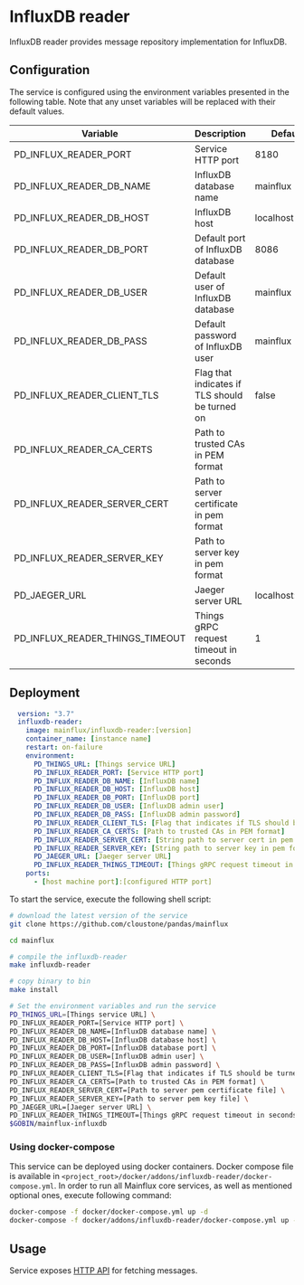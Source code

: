 # InfluxDB reader

InfluxDB reader provides message repository implementation for InfluxDB.

## Configuration

The service is configured using the environment variables presented in the
following table. Note that any unset variables will be replaced with their
default values.

| Variable                        | Description                                    | Default        |
|---------------------------------|------------------------------------------------|----------------|
| PD_INFLUX_READER_PORT           | Service HTTP port                              | 8180           |
| PD_INFLUX_READER_DB_NAME        | InfluxDB database name                         | mainflux       |
| PD_INFLUX_READER_DB_HOST        | InfluxDB host                                  | localhost      |
| PD_INFLUX_READER_DB_PORT        | Default port of InfluxDB database              | 8086           |
| PD_INFLUX_READER_DB_USER        | Default user of InfluxDB database              | mainflux       |
| PD_INFLUX_READER_DB_PASS        | Default password of InfluxDB user              | mainflux       |
| PD_INFLUX_READER_CLIENT_TLS     | Flag that indicates if TLS should be turned on | false          |
| PD_INFLUX_READER_CA_CERTS       | Path to trusted CAs in PEM format              |                |
| PD_INFLUX_READER_SERVER_CERT    | Path to server certificate in pem format       |                |
| PD_INFLUX_READER_SERVER_KEY     | Path to server key in pem format               |                |
| PD_JAEGER_URL                   | Jaeger server URL                              | localhost:6831 |
| PD_INFLUX_READER_THINGS_TIMEOUT | Things gRPC request timeout in seconds         | 1              |

## Deployment

```yaml
  version: "3.7"
  influxdb-reader:
    image: mainflux/influxdb-reader:[version]
    container_name: [instance name]
    restart: on-failure
    environment:
      PD_THINGS_URL: [Things service URL]
      PD_INFLUX_READER_PORT: [Service HTTP port]
      PD_INFLUX_READER_DB_NAME: [InfluxDB name]
      PD_INFLUX_READER_DB_HOST: [InfluxDB host]
      PD_INFLUX_READER_DB_PORT: [InfluxDB port]
      PD_INFLUX_READER_DB_USER: [InfluxDB admin user]
      PD_INFLUX_READER_DB_PASS: [InfluxDB admin password]
      PD_INFLUX_READER_CLIENT_TLS: [Flag that indicates if TLS should be turned on]
      PD_INFLUX_READER_CA_CERTS: [Path to trusted CAs in PEM format]
      PD_INFLUX_READER_SERVER_CERT: [String path to server cert in pem format]
      PD_INFLUX_READER_SERVER_KEY: [String path to server key in pem format]
      PD_JAEGER_URL: [Jaeger server URL]
      PD_INFLUX_READER_THINGS_TIMEOUT: [Things gRPC request timeout in seconds]
    ports:
      - [host machine port]:[configured HTTP port]
```

To start the service, execute the following shell script:

```bash
# download the latest version of the service
git clone https://github.com/cloustone/pandas/mainflux

cd mainflux

# compile the influxdb-reader
make influxdb-reader

# copy binary to bin
make install

# Set the environment variables and run the service
PD_THINGS_URL=[Things service URL] \
PD_INFLUX_READER_PORT=[Service HTTP port] \
PD_INFLUX_READER_DB_NAME=[InfluxDB database name] \
PD_INFLUX_READER_DB_HOST=[InfluxDB database host] \
PD_INFLUX_READER_DB_PORT=[InfluxDB database port] \
PD_INFLUX_READER_DB_USER=[InfluxDB admin user] \
PD_INFLUX_READER_DB_PASS=[InfluxDB admin password] \
PD_INFLUX_READER_CLIENT_TLS=[Flag that indicates if TLS should be turned on] \
PD_INFLUX_READER_CA_CERTS=[Path to trusted CAs in PEM format] \
PD_INFLUX_READER_SERVER_CERT=[Path to server pem certificate file] \
PD_INFLUX_READER_SERVER_KEY=[Path to server pem key file] \
PD_JAEGER_URL=[Jaeger server URL] \
PD_INFLUX_READER_THINGS_TIMEOUT=[Things gRPC request timeout in seconds] \
$GOBIN/mainflux-influxdb

```

### Using docker-compose

This service can be deployed using docker containers. Docker compose file is
available in `<project_root>/docker/addons/influxdb-reader/docker-compose.yml`.
In order to run all Mainflux core services, as well as mentioned optional ones,
execute following command:

```bash
docker-compose -f docker/docker-compose.yml up -d
docker-compose -f docker/addons/influxdb-reader/docker-compose.yml up -d
```

## Usage

Service exposes [HTTP API][doc] for fetching messages.

[doc]: ../swagger.yml
